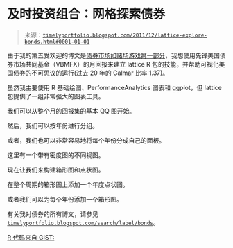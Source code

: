 <!--yml

分类：未分类

日期：2024-05-18 15:09:52

-->

# 及时投资组合：网格探索债券

> 来源：[`timelyportfolio.blogspot.com/2011/12/lattice-explore-bonds.html#0001-01-01`](http://timelyportfolio.blogspot.com/2011/12/lattice-explore-bonds.html#0001-01-01)

由于我的第五受欢迎的博文是[债券市场如赌场游戏第一部分](http://timelyportfolio.blogspot.com/2011/04/bond-market-as-casino-game-part-1.html)，我想使用先锋美国债券市场共同基金（VBMFX）的月回报来建立 lattice R 包的技能，并帮助可视化美国债券的不可思议的运行(过去 20 年的 Calmar 比率 1.37)。

虽然我主要使用 R 基础绘图、PerformanceAnalytics 图表和 ggplot，但 lattice 包提供了一组非常强大的图表工具。

我们可以从整个月的回报集的基本 QQ 图开始。

然后，我们可以按年份进行分组。

或者，我们也可以非常容易地将每个年份分成自己的面板。

这里有一个带有密度图的不同视图。

现在让我们来构建箱形图和点状图。

在整个周期的箱形图上添加一个年度点状图。

或者我们可以为每个年份添加一个箱形图。

有关我对债券的所有博文，请参见[`timelyportfolio.blogspot.com/search/label/bonds`](http://timelyportfolio.blogspot.com/search/label/bonds "http://timelyportfolio.blogspot.com/search/label/bonds")。

[R 代码来自 GIST:](https://gist.github.com/1487949)
